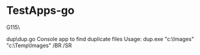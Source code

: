 # TestApps-go

G115\

  dup\dup.go    Console app to find duplicate files
                Usage:  dup.exe "c:\Images" "c:\Temp\Images" /BR /SR

              
